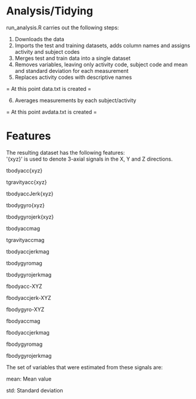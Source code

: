 Analysis/Tidying
=================

run_analysis.R carries out the following steps:

1. Downloads the data
2. Imports the test and training datasets, adds column names and assigns activity and subject codes
3. Merges test and train data into a single dataset
4. Removes variables, leaving only activity code, subject code and mean and standard deviation for each measurement
5. Replaces activity codes with descriptive names

= At this point data.txt is created =

6. Averages measurements by each subject/activity

= At this point avdata.txt is created =


Features
=================

The resulting dataset has the following features:  
'{xyz}' is used to denote 3-axial signals in the X, Y and Z directions.

tbodyacc{xyz}

tgravityacc{xyz}

tbodyaccJerk{xyz}

tbodygyro{xyz}

tbodygyrojerk{xyz}

tbodyaccmag

tgravityaccmag

tbodyaccjerkmag

tbodygyromag

tbodygyrojerkmag

fbodyacc-XYZ

fbodyaccjerk-XYZ

fbodygyro-XYZ

fbodyaccmag

fbodyaccjerkmag

fbodygyromag

fbodygyrojerkmag


The set of variables that were estimated from these signals are: 

mean: Mean value

std: Standard deviation
